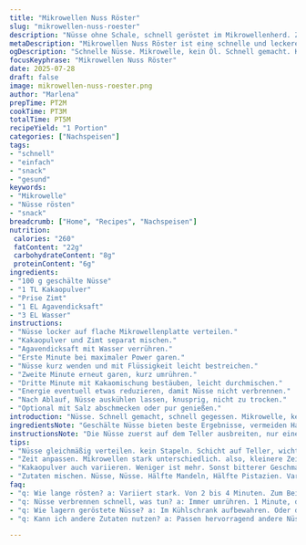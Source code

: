 ```yaml
---
title: "Mikrowellen Nuss Röster"
slug: "mikrowellen-nuss-roester"
description: "Nüsse ohne Schale, schnell geröstet im Mikrowellenherd. Zwischen 2 und 4 Minuten, alle 60 Sekunden umrühren. Varianz je nach Nussart und Leistung. Leichte Anpassung der Zeit empfohlen. Variante: Mandeln und Haselnüsse durch Pistazien und Cashew ersetzen. Optional Kakaopulver und Zimt für besondere Note. Die Nüsse werden knusprig, behalten aber etwas Biss. Einfach auf einen flachen Teller legen, keine Überlagerung. Leicht veränderte Zeiten, schrittweise Rühren, damit nichts anbrennt oder ungleich geröstet wird."
metaDescription: "Mikrowellen Nuss Röster ist eine schnelle und leckere Möglichkeit Nüsse im Handumdrehen zu rösten für den perfekten Snack."
ogDescription: "Schnelle Nüsse. Mikrowelle, kein Öl. Schnell gemacht. Knusprig mit Kakaopulver und Zimt für den extra Geschmack."
focusKeyphrase: "Mikrowellen Nuss Röster"
date: 2025-07-28
draft: false
image: mikrowellen-nuss-roester.png
author: "Marlena"
prepTime: PT2M
cookTime: PT3M
totalTime: PT5M
recipeYield: "1 Portion"
categories: ["Nachspeisen"]
tags:
- "schnell"
- "einfach"
- "snack"
- "gesund"
keywords:
- "Mikrowelle"
- "Nüsse rösten"
- "snack"
breadcrumb: ["Home", "Recipes", "Nachspeisen"]
nutrition: 
 calories: "260"
 fatContent: "22g"
 carbohydrateContent: "8g"
 proteinContent: "6g"
ingredients:
- "100 g geschälte Nüsse"
- "1 TL Kakaopulver"
- "Prise Zimt"
- "1 EL Agavendicksaft"
- "3 EL Wasser"
instructions:
- "Nüsse locker auf flache Mikrowellenplatte verteilen."
- "Kakaopulver und Zimt separat mischen."
- "Agavendicksaft mit Wasser verrühren."
- "Erste Minute bei maximaler Power garen."
- "Nüsse kurz wenden und mit Flüssigkeit leicht bestreichen."
- "Zweite Minute erneut garen, kurz umrühren."
- "Dritte Minute mit Kakaomischung bestäuben, leicht durchmischen."
- "Energie eventuell etwas reduzieren, damit Nüsse nicht verbrennen."
- "Nach Ablauf, Nüsse auskühlen lassen, knusprig, nicht zu trocken."
- "Optional mit Salz abschmecken oder pur genießen."
introduction: "Nüsse. Schnell gemacht, schnell gegessen. Mikrowelle, keine Pfanne, keine Ölverschwendung. Mandeln? Haselnüsse? Stattdessen: Pistazien, Cashew. Kurzes Rösten, wenige Minuten. Minuten voller Gerüche. Kakaopulver und Zimt, bisschen Süße. Leicht knusprig, nicht hart. Ein Snack, der sich nicht lang vorbereitet. Ein bisschen experimentieren, Zeit anpassen. Mikrowellen unterschiedlich, Leistung schwankt. Rühren wichtig. Nicht einfach liegen lassen. Nusskerne brauchen Bewegung. Agavendicksaft macht leicht süß und klebt ein bisschen. Perfekt als Topping oder pur. Schnell. Roh versus geröstet. Mehr Aroma, anders im Biss. Mehr als nur Nüsse. Was rein? Zimt, Kakao, Süße, Flüssigkeit. Überraschend gut."
ingredientsNote: "Geschälte Nüsse bieten beste Ergebnisse, vermeiden Hautreste und sind gleichmäßig in der Röstung. Auswahl variabel: Statt Standardmischung Pistazien oder Cashew, für Abwechslung und Geschmackstiefe. Kakaopulver nicht zu viel, sonst bitter. Zimt sparsam dosieren, gibt Wärme, aber nicht dominieren. Agavendicksaft ersetzt Öl, bringt Feuchtigkeit und Süße, herumhaut die Gewürze. Wasser sorgt für Feuchtigkeit, verhindert Austrocknung. Mischungen können variiert werden. Das Wichtigste: keine Überladung auf dem Teller. Nur eine Schicht, sonst ungleichmäßig. Mikrowellenleistung variabel, deshalb Zeit anpassen. Kleine Experimente mit Länge und Zutaten lohnen sich. Trockenheit vermeiden, knusprig bleiben, nicht zu hart."
instructionsNote: "Die Nüsse zuerst auf dem Teller ausbreiten, nur eine Schicht gleichmäßig. Mikrowelle auf volle Leistung, aber kleine Schritte in den Minuten. Zwischen jedem Intervall umrühren, um Verbrennung zu vermeiden. Beim ersten Intervall kurz, dann nasse Mischung auftragen, damit Gewürze haften bleiben. Das macht die Röstaromen intensiver. Die Zugabe von Kakaopulver gegen Ende sorgt für Geschmacksschicht zusätzlich. Reduziere eventuell Leistung auf 80 Prozent im letzten Schritt. Rühren bleibt wichtig, sonst werden einige Nüsse zu dunkel. Nach Ende der Garzeit Nüsse gut auskühlen lassen, sonst zu weich. Danach knusprig und aromatisch. Kann pur oder mit Salz als Snack gegessen werden. Ideal auch als Topping für Süßes oder Salate."
tips:
- "Nüsse gleichmäßig verteilen. kein Stapeln. Schicht auf Teller, wichtig für das Garen. Mikrowelle auf volle Leistung. Vorher umrühren. Verhindert ungleichmäßige Röstung. Schaut nicht weg. Rühren immer. 1 Minute Garen. Dann umschichten. Würzige Mischung dazu. Kokosnussöl statt Agavendicksaft ausprobieren. Sorgt für eigenen Geschmack."
- "Zeit anpassen. Mikrowellen stark unterschiedlich. also, kleinere Zeitintervalle nutzen. Dann beobachten. 10 Sekunden länger oder weniger kann viel verändern. Kekse aus dem Ofen: nicht verbrennen. Nach Rösten, abkühlen lassen. Sonst verlieren die Nüsse ihren Crunch. Perfekt für den Snack-Genuss. Eignet sich auch für Toppings."
- "Kakaopulver auch variieren. Weniger ist mehr. Sonst bitterer Geschmack. Zimt dazu, aber nicht übertreiben. Geben Wärme, Aroma. Aber nicht dominieren. Auch Vanille halbieren, für extra süsses Aroma. Das Wasser und Agave macht die Nüsse reicher im Geschmack. Experimentieren mit Mengen wichtig."
- "Zutaten mischen. Nüsse, Nüsse. Hälfte Mandeln, Hälfte Pistazien. Variante. Oder einfach andere Nussmischung probieren. Cashew, Walnüsse auch spannend. Auch im Rösten. साथ पे. Völlig andere Note. Am besten gleich essen. Nüsse frisch. Verliert schnell alles Aroma nach dem Rösten."
faq:
- "q: Wie lange rösten? a: Variiert stark. Von 2 bis 4 Minuten. Zum Beispiel Nüsse unterschiedlich sonst. Kürzer bei schwachen Mikrowellen."
- "q: Nüsse verbrennen schnell, was tun? a: Immer umrühren. 1 Minute, dann kurz nach kontollieren. Kleine Temperatur anpassen. Reduzieren."
- "q: Wie lagern geröstete Nüsse? a: Im Kühlschrank aufbewahren. Oder dicht verschlossen einfach. Dunkel und kühl oft gut."
- "q: Kann ich andere Zutaten nutzen? a: Passen hervorragend andere Nüsse. Bei Gewürzen im Rezept können auch andere Varianten toll funktionieren."

---
```

